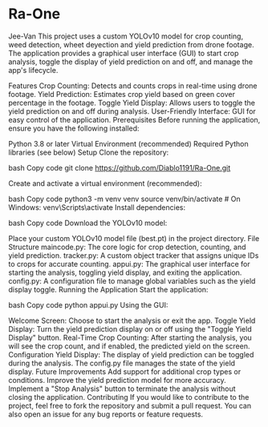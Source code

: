 # Ra-One
Jee-Van 
This project uses a custom YOLOv10 model for crop counting, weed detection, wheet deyection and yield prediction from drone footage. The application provides a graphical user interface (GUI) to start crop analysis, toggle the display of yield prediction on and off, and manage the app's lifecycle.

Features
Crop Counting: Detects and counts crops in real-time using drone footage.
Yield Prediction: Estimates crop yield based on green cover percentage in the footage.
Toggle Yield Display: Allows users to toggle the yield prediction on and off during analysis.
User-Friendly Interface: GUI for easy control of the application.
Prerequisites
Before running the application, ensure you have the following installed:

Python 3.8 or later
Virtual Environment (recommended)
Required Python libraries (see below)
Setup
Clone the repository:

bash
Copy code
git clone https://github.com/Diablo1191/Ra-One.git

Create and activate a virtual environment (recommended):

bash
Copy code
python3 -m venv venv
source venv/bin/activate  # On Windows: venv\Scripts\activate
Install dependencies:

bash
Copy code
Download the YOLOv10 model:

Place your custom YOLOv10 model file (best.pt) in the project directory.
File Structure
maincode.py: The core logic for crop detection, counting, and yield prediction.
tracker.py: A custom object tracker that assigns unique IDs to crops for accurate counting.
appui.py: The graphical user interface for starting the analysis, toggling yield display, and exiting the application.
config.py: A configuration file to manage global variables such as the yield display toggle.
Running the Application
Start the application:

bash
Copy code
python appui.py
Using the GUI:

Welcome Screen: Choose to start the analysis or exit the app.
Toggle Yield Display: Turn the yield prediction display on or off using the "Toggle Yield Display" button.
Real-Time Crop Counting: After starting the analysis, you will see the crop count, and if enabled, the predicted yield on the screen.
Configuration
Yield Display: The display of yield prediction can be toggled during the analysis. The config.py file manages the state of the yield display.
Future Improvements
Add support for additional crop types or conditions.
Improve the yield prediction model for more accuracy.
Implement a "Stop Analysis" button to terminate the analysis without closing the application.
Contributing
If you would like to contribute to the project, feel free to fork the repository and submit a pull request. You can also open an issue for any bug reports or feature requests.

